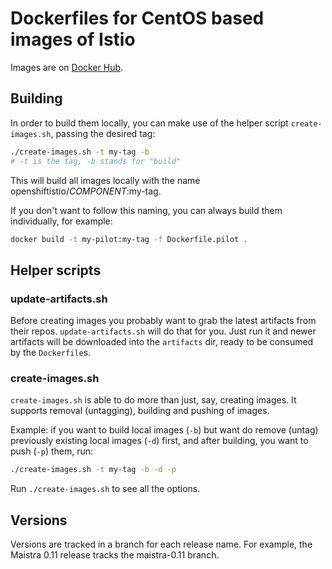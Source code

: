 # Dockerfiles for CentOS based images of Istio

Images are on [Docker Hub](https://hub.docker.com/u/maistra/).

## Building
In order to build them locally, you can make use of the helper script `create-images.sh`, passing the desired tag:
```sh
./create-images.sh -t my-tag -b
# -t is the tag, -b stands for "build"
```
This will build all images locally with the name openshiftistio/*COMPONENT*:my-tag.

If you don't want to follow this naming, you can always build them individually, for example:
```sh
docker build -t my-pilot:my-tag -f Dockerfile.pilot .
```

## Helper scripts
### update-artifacts.sh
Before creating images you probably want to grab the latest artifacts from their repos. `update-artifacts.sh` will do that for you. Just run it and newer artifacts will be downloaded into the `artifacts` dir, ready to be consumed by the `Dockerfile`s.

### create-images.sh
`create-images.sh` is able to do more than just, say, creating images. It supports removal (untagging), building and pushing of images.

Example: if you want to build local images (`-b`) but want do remove (untag) previously existing local images (`-d`) first, and after building, you want to push (`-p`) them, run:
```sh
./create-images.sh -t my-tag -b -d -p
```
Run `./create-images.sh` to see all the options.

## Versions

Versions are tracked in a branch for each release name. For example, the Maistra 0.11 release tracks the maistra-0.11 branch.
